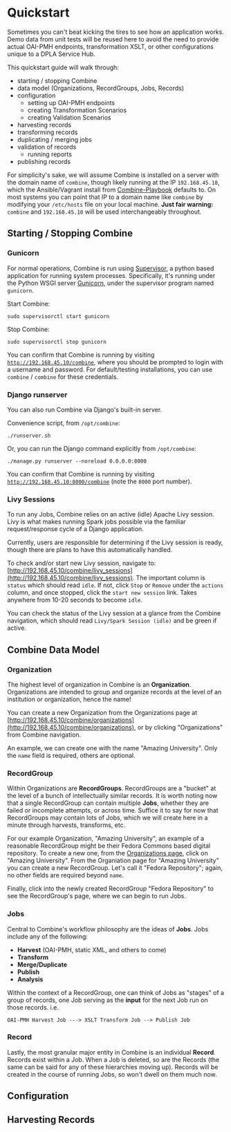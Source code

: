 # Quickstart

Sometimes you can't beat kicking the tires to see how an application works.  Demo data from unit tests will be reused here to avoid the need to provide actual OAI-PMH endpoints, transformation XSLT, or other configurations unique to a DPLA Service Hub.  

This quickstart guide will walk through:

  * starting / stopping Combine
  * data model (Organizations, RecordGroups, Jobs, Records)
  * configuration
    * setting up OAI-PMH endpoints
    * creating Transformation Scenarios
    * creating Validation Scenarios
  * harvesting records
  * transforming records
  * duplicating / merging jobs
  * validation of records
    * running reports
  * publishing records

For simplicity's sake, we will assume Combine is installed on a server with the domain name of `combine`, though likely running at the IP `192.168.45.10`, which the Ansible/Vagrant install from [Combine-Playbook](https://github.com/WSULib/combine-playbook) defaults to.  On most systems you can point that IP to a domain name like `combine` by modifying your `/etc/hosts` file on your local machine.  **Just fair warning:** `combine` and `192.168.45.10` will be used interchangeably throughout.
  

## Starting / Stopping Combine

### Gunicorn

For normal operations, Combine is run using [Supervisor](http://supervisord.org/), a python based application for running system processes.  Specifically, it's running under the Python WSGI server [Gunicorn](http://gunicorn.org/), under the supervisor program named `gunicorn`.

Start Combine:
```
sudo supervisorctl start gunicorn
```

Stop Combine:
```
sudo supervisorctl stop gunicorn
```

You can confirm that Combine is running by visiting [`http://192.168.45.10/combine`](http://combine-vm/combine), where you should be prompted to login with a username and password.  For default/testing installations, you can use `combine` / `combine` for these credentials.

### Django runserver

You can also run Combine via Django's built-in server.

Convenience script, from `/opt/combine`:
```
./runserver.sh
```

Or, you can run the Django command explicitly from `/opt/combine`:
```
./manage.py runserver --noreload 0.0.0.0:8000
```

You can confirm that Combine is running by visiting [`http://192.168.45.10:8000/combine`](http://combine-vm/combine) (note the `8000` port number).

### Livy Sessions

To run any Jobs, Combine relies on an active (idle) Apache Livy session.  Livy is what makes running Spark jobs possible via the familiar request/response cycle of a Django application.  

Currently, users are responsible for determining if the Livy session is ready, though there are plans to have this automatically handled.  

To check and/or start new Livy session, navigate to: [http://192.168.45.10/combine/livy_sessions](http://192.168.45.10/combine/livy_sessions).  The important column is `status` which should read `idle`.  If not, click `Stop` or `Remove` under the `actions` column, and once stopped, click the `start new session` link.  Takes anywhere from 10-20 seconds to become `idle`.  

You can check the status of the Livy session at a glance from the Combine navigation, which should read `Livy/Spark Session (idle)` and be green if active.


## Combine Data Model 

### Organization

The highest level of organization in Combine is an **Organization**.  Organizations are intended to group and organize records at the level of an institution or organization, hence the name!

You can create a new Organization from the Organizations page at [http://192.168.45.10/combine/organizations](http://192.168.45.10/combine/organizations), or by clicking "Organizations" from Combine navigation.

An example, we can create one with the name "Amazing University".  Only the `name` field is required, others are optional.

### RecordGroup

Within Organizations are **RecordGroups**.  RecordGroups are a "bucket" at the level of a bunch of intellectually similar records.  It is worth noting now that a single RecordGroup can contain multiple **Jobs**, whether they are failed or incomplete attempts, or across time.  Suffice it to say for now that RecordGroups may contain lots of Jobs, which we will create here in a minute through harvests, transforms, etc.

For our example Organization, "Amazing University", an example of a reasonable RecordGroup might be their Fedora Commons based digital repository.  To create a new one, from the [Organizations page](http://192.168.45.10/combine/organizations), click on "Amazing University".  From the Organiation page for "Amazing University" you can create a new RecordGroup.  Let's call it "Fedora Repository"; again, no other fields are required beyond `name`.

Finally, click into the newly created RecordGroup "Fedora Repository" to see the RecordGroup's page, where we can begin to run Jobs.

### Jobs

Central to Combine's workflow philosophy are the ideas of **Jobs**.  Jobs include any of the following:

  * **Harvest** (OAI-PMH, static XML, and others to come)
  * **Transform**
  * **Merge/Duplicate**
  * **Publish**
  * **Analysis**

Within the context of a RecordGroup, one can think of Jobs as "stages" of a group of records, one Job serving as the **input** for the next Job run on those records. i.e.

```
OAI-PMH Harvest Job ---> XSLT Transform Job --> Publish Job
```

### Record

Lastly, the most granular major entity in Combine is an individual **Record**.  Records exist within a Job.  When a Job is deleted, so are the Records (the same can be said for any of these hierarchies moving up).  Records will be created in the course of running Jobs, so won't dwell on them much now.


## Configuration



## Harvesting Records
































